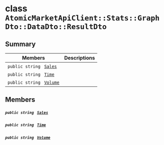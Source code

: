 # class `AtomicMarketApiClient::Stats::GraphDto::DataDto::ResultDto` 

## Summary

 Members                                | Descriptions                                
----------------------------------------|---------------------------------------------
`public string ` [`Sales`](#class_atomic_market_api_client_1_1_stats_1_1_graph_dto_1_1_data_dto_1_1_result_dto_1a58ccbe3ae0fe42d81c046fcc5397323c) | 
`public string ` [`Time`](#class_atomic_market_api_client_1_1_stats_1_1_graph_dto_1_1_data_dto_1_1_result_dto_1a2e05cace0aa52d809654c7248e052ef2) | 
`public string ` [`Volume`](#class_atomic_market_api_client_1_1_stats_1_1_graph_dto_1_1_data_dto_1_1_result_dto_1ac3a5efb8f312697c3d33a0f5a64a88ac) | 

## Members

##### `public string ` [`Sales`](#class_atomic_market_api_client_1_1_stats_1_1_graph_dto_1_1_data_dto_1_1_result_dto_1a58ccbe3ae0fe42d81c046fcc5397323c) 

##### `public string ` [`Time`](#class_atomic_market_api_client_1_1_stats_1_1_graph_dto_1_1_data_dto_1_1_result_dto_1a2e05cace0aa52d809654c7248e052ef2) 

##### `public string ` [`Volume`](#class_atomic_market_api_client_1_1_stats_1_1_graph_dto_1_1_data_dto_1_1_result_dto_1ac3a5efb8f312697c3d33a0f5a64a88ac) 

